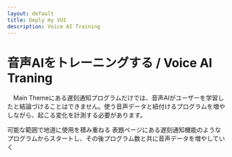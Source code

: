 ```yaml
---
layout: default
title: Deply my VUI
description: Voice AI Training
---
```



# **音声AIをトレーニングする / Voice AI Traning**

　Main Themeにある遅刻通知プログラムだけでは、音声AIがユーザーを学習したと結論づけることはできません。使う音声データと紐付けるプログラムを増やしながら、起こる変化を計測する必要があります。

可能な範囲で地道に使用を積み重ねる
表題ページにある遅刻通知機能のようなプログラムからスタートし、その後プログラム数と共に音声データを増やしていく

　
